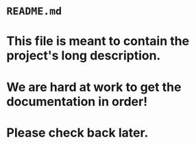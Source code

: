 # `README.md`
#
# This file is meant to contain the project's long description.
# We are hard at work to get the documentation in order!
#
# Please check back later.
#
